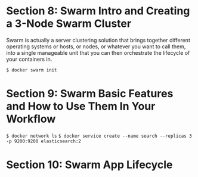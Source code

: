 # Section 8: Swarm Intro and Creating a 3-Node Swarm Cluster

Swarm is actually a server clustering solution that brings together different operating systems or hosts, or nodes, or whatever you want to call them, into a single manageable unit that you can then orchestrate the lifecycle of your containers in. 

`$ docker swarm init`

# Section 9: Swarm Basic Features and How to Use Them In Your Workflow

`$ docker network ls`
`$ docker service create --name search --replicas 3 -p 9200:9200 elasticsearch:2`

# Section 10: Swarm App Lifecycle